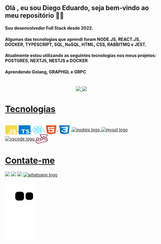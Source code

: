 ## Olá , eu sou Diego Eduardo, seja bem-vindo ao meu repositório 👋🤝
#### Sou desenvolvedor Full Stack desde 2022.
#### Algumas das tecnologias que aprendi foram NODE.JS, REACT.JS, DOCKER, TYPESCRIPT, SQL, NoSQL, HTML, CSS, RABBITMQ e JEST.
#### Atualmente estou utilizando as seguintes tecnologias nos meus projetos: POSTGRES, NEXTJS, NESTJS e DOCKER
#### Aprendendo Golang, GRAPHQL e GRPC

#
<div align="center">
  <a href="https://github.com/deduardolima">
  <img height="180em" src="https://github-readme-stats.vercel.app/api?username=deduardolima&show_icons=true&theme=dracula&include_all_commits=true&count_private=true"/>
  <img height="180em" src="https://github-readme-stats.vercel.app/api/top-langs/?username=deduardolima&layout=compact&langs_count=7&theme=dracula"/>
</div>


  # Tecnologias
  
<div style="display: inline_block"><br>
  <img align="center" alt="Diego_Js" height="30" width="40" src="https://raw.githubusercontent.com/devicons/devicon/master/icons/javascript/javascript-plain.svg">
  <img align="center" alt="Diego-Ts" height="30" width="40" src="https://raw.githubusercontent.com/devicons/devicon/master/icons/typescript/typescript-plain.svg">
  <img align="center" alt="Diego-React" height="30" width="40" src="https://raw.githubusercontent.com/devicons/devicon/master/icons/react/react-original.svg">
  <img align="center" alt="Diego-HTML" height="30" width="40" src="https://raw.githubusercontent.com/devicons/devicon/master/icons/html5/html5-original.svg">
  <img align="center" alt="Diego-CSS" height="30" width="40" src="https://raw.githubusercontent.com/devicons/devicon/master/icons/css3/css3-original.svg">
  <img align="center" height="30" width="40" alt="nodejs logo" img src="https://cdn.jsdelivr.net/gh/devicons/devicon/icons/nodejs/nodejs-original.svg" />
  <img align="center" height="30" width="40" img src="https://cdn.jsdelivr.net/gh/devicons/devicon/icons/mysql/mysql-original.svg" alt="mysql logo"  />
  <img align="center" height="30" width="40" src="https://cdn.jsdelivr.net/gh/devicons/devicon/icons/materialui/materialui-original.svg" alt="vscode logo"  />
  <img align="center" height="30" width="40" src="https://github.com/devicons/devicon/blob/master/icons/jest/jest-plain.svg" alt="jest logo"  /> 
</div>
  
# Contate-me
 
<div> 
  <a href="https://discord.gg/FtHSf5Ee" target="_blank"><img src="https://img.shields.io/badge/Discord-7289DA?style=for-the-badge&logo=discord&logoColor=white" target="_blank"></a> 
  <a href = "mailto:dgo.eduardolima@gmail.com"><img src="https://img.shields.io/badge/-Gmail-%23333?style=for-the-badge&logo=gmail&logoColor=white" target="_blank"></a>
  <a href="https://www.linkedin.com/in/diego-eduardo-lima-a7098341" target="_blank"><img src="https://img.shields.io/badge/-LinkedIn-%230077B5?style=for-the-badge&logo=linkedin&logoColor=white" target="_blank"></a> 
   <a href = "https://api.whatsapp.com/send?1=pt_BR&phone=5541991226251" target="_blank" ><img src="https://raw.githubusercontent.com/maurodesouza/profile-readme-generator/master/src/assets/icons/social/whatsapp/default.svg" width="52" height="40" alt="whatsapp logo"  /></a>
 
  ![Snake animation](https://github.com/deduardolima/deduardolima/blob/output/github-contribution-grid-snake.svg) 
</div>
